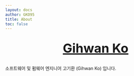 ```yaml
---
layout: docs
author: GKO95
title: About
toc: false
---
```

<div style="display: flex; flex-flow: row nowrap; justify-content: center; padding: 8px 0px 8px 0px;">
    <a title="LinkedIn"  href="https://www.linkedin.com/in/gihwan-ko/" style="width: auto; height: auto; color: unset;">
        <section style="display: flex; flex-flow: row nowrap; justify-content: center;">
            <span style="display: inline-block; align-self:center; background-image:url('/images/icons/icon-linkedin.png'); background-repeat: no-repeat; background-position: center; background-size: 64px; width: 64px; height: 64px;"></span>
            <span style="align-self: center; margin-left: 8px; font-size: 40px; font-weight: bold;">Gihwan Ko</span>
        </section>
    </a>
</div>

소프트웨어 및 펌웨어 엔지니어 고기환 (Gihwan Ko) 입니다.
